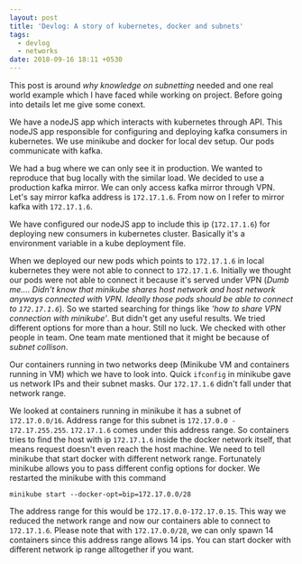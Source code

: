 ```yaml
---
layout: post
title: 'Devlog: A story of kubernetes, docker and subnets'
tags:
  - devlog
  - networks
date: 2018-09-16 18:11 +0530
---
```


This post is around *why knowledge on subnetting* needed and one real world example which I have faced while working on project. Before going into details let me give some conext.

We have a nodeJS app which interacts with kubernetes through API.
This nodeJS app responsible for configuring and deploying kafka consumers in kubernetes. We use minikube and docker for local dev setup. Our pods communicate with kafka.


We had a bug where we can only see it in production. We wanted to reproduce that bug locally with the similar load.
We decided to use a production kafka mirror. We can only access kafka mirror through VPN. Let's say mirror kafka address is `172.17.1.6`. From now on I refer to mirror kafka with `172.17.1.6`.

We have configured our nodeJS app to include this ip (`172.17.1.6`) for deploying new consumers in kubernetes cluster. Basically it's a environment variable in a kube deployment file.

When we deployed our new pods which points to `172.17.1.6` in local kubernetes they were not able to connect to `172.17.1.6`. Initially we thought our pods were not able to connect it because it's served under VPN (*Dumb me.... Didn't know that minikube shares host network and host network anyways connected with VPN. Ideally those pods should be able to connect to `172.17.1.6`*). So we started searching for things like *'how to share VPN connection with minikube'*. But didn't get any useful results. We tried different options for more than a hour. Still no luck. We checked with other people in team. One team mate mentioned that it might be because of *subnet collison*.

Our containers running in two networks deep (Minikube VM and containers running in VM) which we have to look into. Quick `ifconfig` in minikube gave us network IPs and their subnet masks. Our `172.17.1.6` didn't fall under that network range.

We looked at containers running in minikube it has a subnet of `172.17.0.0/16`. Address range for this subnet is `172.17.0.0 - 172.17.255.255`. `172.17.1.6` comes under this address range. So containers tries to find the host with ip `172.17.1.6` inside the docker network itself, that means request doesn't even reach the host machine. We need to tell minikube that start docker with different network range. Fortunately minikube allows you to pass different config options for docker. We restarted the minikube with this command
```
minikube start --docker-opt=bip=172.17.0.0/28
```
The address range for this would be `172.17.0.0-172.17.0.15`. This way we reduced the network range and now our containers able to connect to `172.17.1.6`. Please note that with `172.17.0.0/28`, we can only spawn 14 containers since this address range allows 14 ips. You can start docker with different network ip range alltogether if you want. 